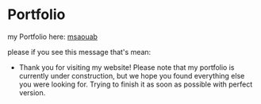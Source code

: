 # Portfolio

my Portfolio here: [msaouab](https://msaouab.vercel.app/)


please if you see this message that's mean:
- Thank you for visiting my website! Please note that my portfolio is currently under construction, but we hope you found everything else you were looking for. Trying to finish it as soon as possible with perfect version.